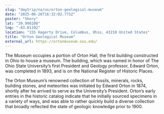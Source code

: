```yaml
---
slug: "daytrip/na/us/orton-geological-museum"
date: "2025-06-26T16:32:02.775Z"
poster: "Shory"
lat: "39.998208"
lng: "-83.01192"
location: "155 Hagerty Drive, Columbus, Ohio, 43210 United States"
title: "Orton Geological Museum"
external_url: https://ortonmuseum.osu.edu/
---
```

The Museum occupies a portion of Orton Hall, the first building constructed in Ohio to house a museum. The building, which was named in honor of The Ohio State University’s first President and Geology professor, Edward Orton, was completed in 1893, and is on the National Register of Historic Places.

The Orton Museum’s renowned collection of fossils, minerals, rocks, building stones, and meteorites was initiated by Edward Orton in 1874, shortly after he arrived to serve as the University’s President. Orton’s early entries in the historic catalog indicate that he initially sourced specimens in a variety of ways, and was able to rather quickly build a diverse collection that broadly reflected the state of geologic knowledge prior to 1900.